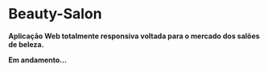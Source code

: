 # Beauty-Salon

**Aplicação Web totalmente responsiva voltada para o mercado dos salões de beleza.**

**Em andamento...**
